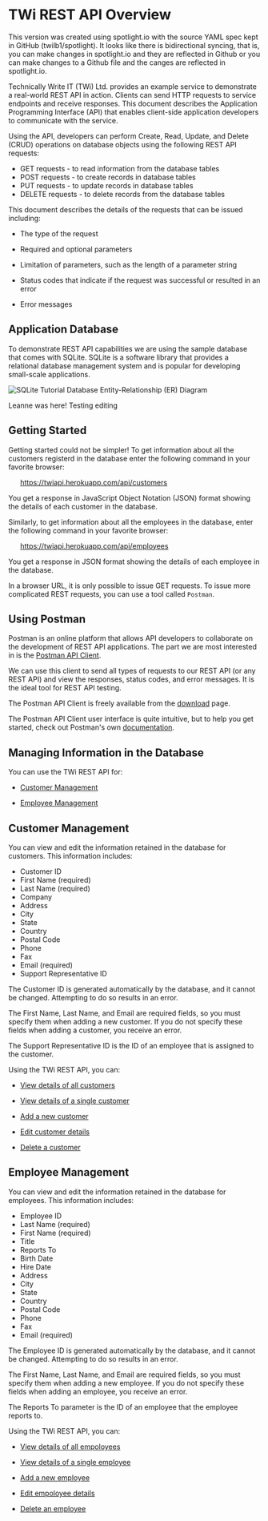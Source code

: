 # TWi REST API Overview

This version was created using spotlight.io with the source YAML spec kept in GitHub (twilb1/spotlight). It looks like there is bidirectional syncing, that is, you can make changes in spotlight.io and they are reflected in Github or you can make changes to a Github file and the canges are reflected in spotlight.io. 

Technically Write IT (TWi) Ltd. provides an example service to demonstrate a real-world REST API in action. Clients can send HTTP requests to service endpoints and receive responses. This document describes the Application Programming Interface (API) that enables client-side application developers to communicate with the service.

Using the API, developers can perform Create, Read, Update, and Delete (CRUD) operations on database objects using the following REST API requests:

  - GET requests - to read information from the database tables
  - POST requests - to create records in database tables
  - PUT requests - to update records in database tables
  - DELETE requests - to delete records from the database tables

This document describes the details of the requests that can be issued including:

  - The type of the request
  - Required and optional parameters
  - Limitation of parameters, such as the length of a parameter string
  - Status codes that indicate if the request was successful or resulted in an error

  -   Error messages

## Application Database

To demonstrate REST API capabilities we are using the sample database that comes with SQLite. SQLite is a software library that provides a relational database management system and is popular for developing small-scale applications.

![SQLite Tutorial Database Entity-Relationship (ER) Diagram](https://twiapi.herokuapp.com/images/SQLite_Tutorial_DB.jpg)

Leanne was here! Testing editing

## Getting Started

Getting started could not be simpler! To get information about all the customers registerd in the database enter the following command in your favorite browser: 

&nbsp;&nbsp;&nbsp;&nbsp;&nbsp;&nbsp;https://twiapi.herokuapp.com/api/customers

You get a response in JavaScript Object Notation (JSON) format showing the details of each customer in the database.

Similarly, to get information about all the employees in the database, enter the following command in your favorite browser:

&nbsp;&nbsp;&nbsp;&nbsp;&nbsp;&nbsp;https://twiapi.herokuapp.com/api/employees

You get a response in JSON format showing the details of each employee in the database.

In a browser URL, it is only possible to issue GET requests. To issue more complicated REST requests, you can use a tool called `Postman`.

## Using Postman

Postman is an online platform that allows API developers to collaborate on the development of REST API applications. The part we are most interested in is the [Postman API Client](https://www.postman.com/product/api-client).

We can use this client to send all types of requests to our REST API (or any REST API) and view the responses, status codes, and error messages. It is the ideal tool for REST API testing.

The Postman API Client is freely available from the [download](https://www.postman.com/downloads/) page.

The Postman API Client user interface is quite intuitive, but to help you get started, check out Postman's own [documentation](https://learning.postman.com/docs/postman/launching-postman/introduction/).

## Managing Information in the Database

You can use the TWi REST API for:

  - [Customer Management](#customer-management)

  - [Employee Management](#employee-management)

## Customer Management

You can view and edit the information retained in the database for customers. This information includes:

  - Customer ID
  - First Name (required)
  - Last Name (required)
  - Company
  - Address
  - City
  - State
  - Country
  - Postal Code
  - Phone
  - Fax
  - Email (required)
  - Support Representative ID

The Customer ID is generated automatically by the database, and it cannot be changed. Attempting to do so results in an error.

The First Name, Last Name, and Email are required fields, so you must specify them when adding a new customer. If you do not specify these fields when adding a customer, you receive an error.

The Support Representative ID is the ID of an employee that is assigned to the customer.

Using the TWi REST API, you can:

  - [View details of all customers](https://twi.stoplight.io/docs/twi-rest-api-reference/b3A6MTY3OTg2NTQ-view-details-of-all-customers/?target=_blank)

  - [View details of a single customer](https://twi.stoplight.io/docs/twi-rest-api-reference/b3A6MTY3OTg2NTY-view-details-of-a-specific-customer) 

  - [Add a new customer](https://twi.stoplight.io/docs/twi-rest-api-reference/b3A6MTY3OTg2NTU-create-new-customer)

  - [Edit customer details](https://twi.stoplight.io/docs/twi-rest-api-reference/b3A6MTY3OTg2NTg-update-customer-information)

  - [Delete a customer](https://twi.stoplight.io/docs/twi-rest-api-reference/b3A6MTY3OTg2NTc-delete-a-specific-customer)


## Employee Management

You can view and edit the information retained in the database for employees. This information includes:

  - Employee ID
  - Last Name (required)
  - First Name (required)
  - Title
  - Reports To
  - Birth Date
  - Hire Date
  - Address
  - City
  - State
  - Country
  - Postal Code
  - Phone
  - Fax
  - Email (required)

The Employee ID is generated automatically by the database, and it cannot be changed. Attempting to do so results in an error.

The First Name, Last Name, and Email are required fields, so you must specify them when adding a new employee. If you do not specify these fields when adding an employee, you receive an error.

The Reports To parameter is the ID of an employee that the employee reports to.

Using the TWi REST API, you can:

  - [View details of all empoloyees](https://twi.stoplight.io/docs/twi-rest-api-reference/b3A6MTY3OTg2NTk-view-details-of-all-employees)

  - [View details of a single employee](https://twi.stoplight.io/docs/twi-rest-api-reference/b3A6MTY3OTg2NjE-get-details-for-a-specific-employee)

  - [Add a new employee](https://twi.stoplight.io/docs/twi-rest-api-reference/b3A6MTY3OTg2NjA-add-an-employee)

  - [Edit empoloyee details](https://twi.stoplight.io/docs/twi-rest-api-reference/b3A6MTY3OTg2NjI-edit-employee-details)

  - [Delete an employee](https://twi.stoplight.io/docs/twi-rest-api-reference/b3A6MTY3OTg2NjM-delete-an-employee)
